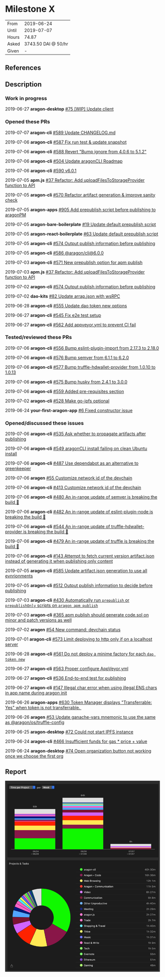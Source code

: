 # Milestone X

|       |                     |
| ----- | ------------------- |
| From  | 2019-06-24          |
| Until | 2019-07-07          |
| Hours | 74.87               |
| Asked | 3743.50 DAI @ 50/hr |
| Given | -                   |

## References

## Description

### Work in progress

2019-06-27 **aragon-desktop** [#75 [WIP] Update client](https://github.com/aragon/aragon-desktop/pull/75)

### Opened these PRs

2019-07-07 **aragon-cli** [#589 Update CHANGELOG.md](https://github.com/aragon/aragon-cli/pull/589)

2019-07-06 **aragon-cli** [#587 Fix run test & update snapshot](https://github.com/aragon/aragon-cli/pull/587)

2019-07-06 **aragon-cli** [#588 Revert "Bump ignore from 4.0.6 to 5.1.2"](https://github.com/aragon/aragon-cli/pull/588)

2019-07-06 **aragon-cli** [#504 Update aragonCLI Roadmap](https://github.com/aragon/aragon-cli/pull/504)

2019-07-06 **aragon-cli** [#590 v6.0.1](https://github.com/aragon/aragon-cli/pull/590)

2019-07-05 **apm.js** [#37 Refactor: Add uploadFilesToStorageProvider function to API](https://github.com/aragon/apm.js/pull/37)

2019-07-05 **aragon-cli** [#570 Refactor artifact generation & improve sanity check](https://github.com/aragon/aragon-cli/pull/570)

2019-07-05 **aragon-apps** [#905 Add prepublish script before publishing to aragonPM](https://github.com/aragon/aragon-apps/pull/905)

2019-07-05 **aragon-bare-boilerplate** [#19 Update default prepublish script](https://github.com/aragon/aragon-bare-boilerplate/pull/19)

2019-07-05 **aragon-react-boilerplate** [#63 Update default prepublish script](https://github.com/aragon/aragon-react-boilerplate/pull/63)

2019-07-05 **aragon-cli** [#574 Output publish information before publishing](https://github.com/aragon/aragon-cli/pull/574)

2019-07-05 **aragon-cli** [#586 @aragon/cli@6.0.0](https://github.com/aragon/aragon-cli/pull/586)

2019-07-03 **aragon-cli** [#571 New prepublish option for apm publish](https://github.com/aragon/aragon-cli/pull/571)

2019-07-03 **apm.js** [#37 Refactor: Add uploadFilesToStorageProvider function to API](https://github.com/aragon/apm.js/pull/37)

2019-07-02 **aragon-cli** [#574 Output publish information before publishing](https://github.com/aragon/aragon-cli/pull/574)

2019-07-02 **dao-kits** [#82 Update arrap.json with wsRPC](https://github.com/aragon/dao-kits/pull/82)

2019-06-28 **aragon-cli** [#555 Update dao token new options](https://github.com/aragon/aragon-cli/pull/555)

2019-06-27 **aragon-cli** [#545 Fix e2e test setup](https://github.com/aragon/aragon-cli/pull/545)

2019-06-27 **aragon-cli** [#562 Add appveyor.yml to prevent CI fail](https://github.com/aragon/aragon-cli/pull/562)

### Tested/reviewed these PRs

2019-07-06 **aragon-cli** [#556 Bump eslint-plugin-import from 2.17.3 to 2.18.0](https://github.com/aragon/aragon-cli/pull/556)

2019-07-06 **aragon-cli** [#576 Bump semver from 6.1.1 to 6.2.0](https://github.com/aragon/aragon-cli/pull/576)

2019-07-06 **aragon-cli** [#577 Bump truffle-hdwallet-provider from 1.0.10 to 1.0.13](https://github.com/aragon/aragon-cli/pull/577)

2019-07-06 **aragon-cli** [#575 Bump husky from 2.4.1 to 3.0.0](https://github.com/aragon/aragon-cli/pull/575)

2019-07-06 **aragon-cli** [#559 Added pre-requisites section](https://github.com/aragon/aragon-cli/pull/559)

2019-07-02 **aragon-cli** [#528 Make go-ipfs optional](https://github.com/aragon/aragon-cli/pull/528)

2019-06-24 **your-first-aragon-app** [#6 Fixed constructor issue](https://github.com/aragon/your-first-aragon-app/pull/6)

### Opened/discussed these issues

2019-07-06 **aragon-cli** [#535 Ask whether to propagate artifacts after publishing](https://github.com/aragon/aragon-cli/issues/535)

2019-07-06 **aragon-cli** [#549 aragonCLI install failing on clean Ubuntu install](https://github.com/aragon/aragon-cli/issues/549)

2019-07-06 **aragon-cli** [#487 Use dependabot as an alternative to greenkeeper](https://github.com/aragon/aragon-cli/issues/487)

2019-07-06 **aragen** [#55 Customize network id of the devchain](https://github.com/aragon/aragen/issues/55)

2019-07-06 **aragon-cli** [#413 Customize network id of the devchain](https://github.com/aragon/aragon-cli/issues/413)

2019-07-06 **aragon-cli** [#480 An in-range update of semver is breaking the build 🚨](https://github.com/aragon/aragon-cli/issues/480)

2019-07-06 **aragon-cli** [#482 An in-range update of eslint-plugin-node is breaking the build 🚨](https://github.com/aragon/aragon-cli/issues/482)

2019-07-06 **aragon-cli** [#544 An in-range update of truffle-hdwallet-provider is breaking the build 🚨](https://github.com/aragon/aragon-cli/issues/544)

2019-07-06 **aragon-cli** [#479 An in-range update of truffle is breaking the build 🚨](https://github.com/aragon/aragon-cli/issues/479)

2019-07-06 **aragon-cli** [#143 Attempt to fetch current version artifact.json instead of generating it when publishing only content](https://github.com/aragon/aragon-cli/issues/143)

2019-07-05 **aragon-cli** [#585 Update artifact.json generation to use all evnrionments](https://github.com/aragon/aragon-cli/issues/585)

2019-07-05 **aragon-cli** [#512 Output publish information to decide before publishing](https://github.com/aragon/aragon-cli/issues/512)

2019-07-03 **aragon-cli** [#430 Automatically run `prepublish` or `prepublishOnly` scripts on `aragon apm publish`](https://github.com/aragon/aragon-cli/issues/430)

2019-07-03 **aragon-cli** [#365 apm publish should generate code.sol on minor and patch versions as well](https://github.com/aragon/aragon-cli/issues/365)

2019-07-02 **aragen** [#54 New command: devchain status](https://github.com/aragon/aragen/issues/54)

2019-07-01 **aragon-cli** [#573 Limit deploying to http only if on a localhost server](https://github.com/aragon/aragon-cli/issues/573)

2019-06-28 **aragon-cli** [#561 Do not deploy a minime factory for each `dao token new`](https://github.com/aragon/aragon-cli/issues/561)

2019-06-27 **aragon-cli** [#563 Proper configure AppVeyor.yml](https://github.com/aragon/aragon-cli/issues/563)

2019-06-27 **aragon-cli** [#536 End-to-end test for publishing](https://github.com/aragon/aragon-cli/issues/536)

2019-06-27 **aragon-cli** [#147 Illegal char error when using illegal ENS chars in app name during aragon init](https://github.com/aragon/aragon-cli/issues/147)

2019-06-26 **aragon-apps** [#630 Token Manager displays "Transferrable: Yes" when token is not transferrable. ](https://github.com/aragon/aragon-apps/issues/630)

2019-06-26 **aragen** [#53 Update ganache-vars mnemonic to use the same as @aragon/os/truffle-config](https://github.com/aragon/aragen/issues/53)

2019-06-25 **aragon-desktop** [#72 Could not start IPFS instance](https://github.com/aragon/aragon-desktop/issues/72)

2019-06-24 **aragon-cli** [#466 Insufficient funds for gas \* price + value](https://github.com/aragon/aragon-cli/issues/466)

2019-06-24 **aragon-desktop** [#74 Open organization button not working once we choose the first org](https://github.com/aragon/aragon-desktop/issues/74)

## Report

![Time-tracking report](assets/milestone16-timing-report.png)
